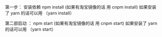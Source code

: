 第一步： 安装依赖 npm install   (如果有淘宝镜像的话 用 cnpm install)   如果安装了 yarn 的话可以用  （yarn install）

第二部启动  ：  npm start  (如果有淘宝镜像的话 用 cnpm start)   如果安装了 yarn 的话可以用  （yarn start）


